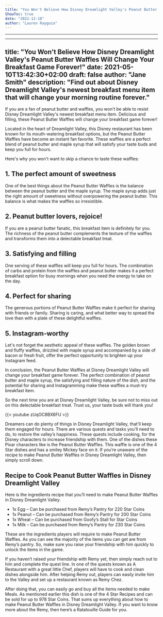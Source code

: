 ```yaml
---
title: "You Won't Believe How Disney Dreamlight Valley's Peanut Butter Waffles Will Change Your Breakfast Game Forever!"
ShowToc: true 
date: "2022-12-18"
author: "Lauren Raygoza"
---
```

*****
---
title: "You Won't Believe How Disney Dreamlight Valley's Peanut Butter Waffles Will Change Your Breakfast Game Forever!"
date: 2021-05-10T13:42:30+02:00
draft: false
author: "Jane Smith"
description: "Find out about Disney Dreamlight Valley's newest breakfast menu item that will change your morning routine forever."
---

If you are a fan of peanut butter and waffles, you won't be able to resist Disney Dreamlight Valley's newest breakfast menu item. Delicious and filling, these Peanut Butter Waffles will change your breakfast game forever!

Located in the heart of Dreamlight Valley, this Disney restaurant has been known for its mouth-watering breakfast options, but the Peanut Butter Waffles have become an instant fan favorite. These waffles are a perfect blend of peanut butter and maple syrup that will satisfy your taste buds and keep you full for hours.

Here's why you won't want to skip a chance to taste these waffles:

## 1. The perfect amount of sweetness
One of the best things about the Peanut Butter Waffles is the balance between the peanut butter and the maple syrup. The maple syrup adds just the right amount of sweetness without overpowering the peanut butter. This balance is what makes the waffles so irresistible.

## 2. Peanut butter lovers, rejoice!
If you are a peanut butter fanatic, this breakfast item is definitely for you. The richness of the peanut butter complements the texture of the waffles and transforms them into a delectable breakfast treat.

## 3. Satisfying and filling
One serving of these waffles will keep you full for hours. The combination of carbs and protein from the waffles and peanut butter makes it a perfect breakfast option for busy mornings when you need the energy to take on the day.

## 4. Perfect for sharing
The generous portions of Peanut Butter Waffles make it perfect for sharing with friends or family. Sharing is caring, and what better way to spread the love than with a plate of these delightful waffles.

## 5. Instagram-worthy
Let's not forget the aesthetic appeal of these waffles. The golden brown and fluffy waffles, drizzled with maple syrup and accompanied by a side of bacon or fresh fruit, offer the perfect opportunity to brighten up your Instagram feed.

In conclusion, the Peanut Butter Waffles at Disney Dreamlight Valley will change your breakfast game forever. The perfect combination of peanut butter and maple syrup, the satisfying and filling nature of the dish, and the potential for sharing and Instagramming make these waffles a must-try breakfast item.

So the next time you are at Disney Dreamlight Valley, be sure not to miss out on this delectable breakfast treat. Trust us, your taste buds will thank you!

{{< youtube zUqOC8BX6FU >}} 



Dreamers can do plenty of things in Disney Dreamlight Valley, that’ll keep them engaged for hours. There are various quests and tasks you’ll need to do, to restore the valley’s happiness. These quests include cooking, for the Disney characters to increase friendship with them. One of the dishes these Pixar characters like is the Peanut Butter Waffles. This waffle is one of the 4 Star dishes and has a smiley Mickey face on it. If you’re unaware of the recipe to make Peanut Butter Waffles in Disney Dreamlight Valley, then simply scroll down.
 
## Recipe to Cook Peanut Butter Waffles in Disney Dreamlight Valley
 

 
Here is the ingredients recipe that you’ll need to make Peanut Butter Waffles in Disney Dreamlight Valley.
 
- 1x Egg – Can be purchased from Remy’s Pantry for 220 Star Coins
 - 1x Peanut – Can be purchased from Remy’s Pantry for 200 Star Coins
 - 1x Wheat – Can be purchased from Goofy’s Stall for Star Coins
 - 1x Milk – Can be purchased from Remy’s Pantry for 230 Star Coins

 
These are the ingredients players will require to make Peanut Butter Waffles. As you can see the majority of the items you can get are from Remy’s pantry. So, make sure you raise your friendship with him quickly to unlock the items in the game.
 
If you haven’t raised your friendship with Remy yet, then simply reach out to him and complete the quest line. In one of the quests known as A Restaurant with a great little Chef, players will have to cook and clean dishes alongside him. After helping Remy out, players can easily invite him to the Valley and set up a restaurant known as Remy Chez.
 
After doing that, you can easily go and buy all the items needed to make Meals. As mentioned earlier this dish is one of the 4 Star Recipes and can be sold for up to 978 Star Coins. That sums up everything about how to make Peanut Butter Waffles in Disney Dreamlight Valley. If you want to know more about the Remy, then here’s a Ratatouille Guide for you.




